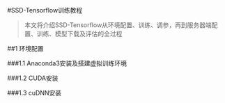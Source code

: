 #SSD-Tensorflow训练教程

>本文将介绍SSD-Tensorflow从环境配置、训练、调参，再到服务器端配置、训练、模型下载及评估的全过程

##1 环境配置

###1.1 Anaconda3安装及搭建虚拟训练环境

###1.2 CUDA安装

###1.3 cuDNN安装